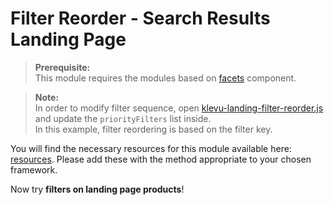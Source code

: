 # Filter Reorder - Search Results Landing Page

>**Prerequisite:**  
>This module requires the modules based on [facets](/components/facets) component. 

>**Note:**  
>In order to modify filter sequence, open [klevu-landing-filter-reorder.js](/modules/filter-reorder/landing/resources/assets/js/klevu-landing-filter-reorder.js) and update the `priorityFilters` list inside.  
>In this example, filter reordering is based on the filter key.  

You will find the necessary resources for this module available here:
[resources](/modules/filter-reorder/landing/resources). Please add these with the
method appropriate to your chosen framework. 

Now try **filters on landing page products**!